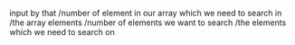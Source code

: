 input by that
/number of element in our array which we need to search in
/the array elements
/number of elements we want to search
/the elements which we need to search on
